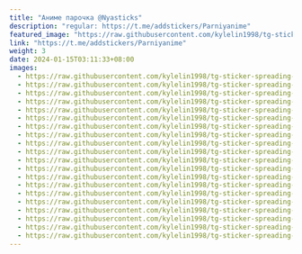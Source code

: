 ```yaml
---
title: "Аниме парочка @Nyasticks"
description: "regular: https://t.me/addstickers/Parniyanime"
featured_image: "https://raw.githubusercontent.com/kylelin1998/tg-sticker-spreading-worldwide-images/main/img/3b1119c8-de24-4e52-b2c1-0b5052adaa8e.jpg"
link: "https://t.me/addstickers/Parniyanime"
weight: 3
date: 2024-01-15T03:11:33+08:00
images:
  - https://raw.githubusercontent.com/kylelin1998/tg-sticker-spreading-worldwide-images/main/img/3b1119c8-de24-4e52-b2c1-0b5052adaa8e.jpg
  - https://raw.githubusercontent.com/kylelin1998/tg-sticker-spreading-worldwide-images/main/img/8185cdaa-439e-45b8-99da-f403f6131b15.jpg
  - https://raw.githubusercontent.com/kylelin1998/tg-sticker-spreading-worldwide-images/main/img/25eef718-efa9-4514-997f-6c838f9e44ca.jpg
  - https://raw.githubusercontent.com/kylelin1998/tg-sticker-spreading-worldwide-images/main/img/3c31ac07-8d78-4b04-ba4d-9ddf3af2241b.jpg
  - https://raw.githubusercontent.com/kylelin1998/tg-sticker-spreading-worldwide-images/main/img/261b2083-d6b2-479f-8fef-7dad0f65d9ad.jpg
  - https://raw.githubusercontent.com/kylelin1998/tg-sticker-spreading-worldwide-images/main/img/143dc5d9-5f8e-4293-85e0-2aa22e5a163a.jpg
  - https://raw.githubusercontent.com/kylelin1998/tg-sticker-spreading-worldwide-images/main/img/18d733aa-a073-4df4-8744-ba747b8a4c62.jpg
  - https://raw.githubusercontent.com/kylelin1998/tg-sticker-spreading-worldwide-images/main/img/b0ce22fe-e630-452e-a9d0-764ad2de1324.jpg
  - https://raw.githubusercontent.com/kylelin1998/tg-sticker-spreading-worldwide-images/main/img/cac97ecc-9d95-42b6-b40d-2a219770f883.jpg
  - https://raw.githubusercontent.com/kylelin1998/tg-sticker-spreading-worldwide-images/main/img/affd66ee-bf4d-46e9-be0f-b18795b342a9.jpg
  - https://raw.githubusercontent.com/kylelin1998/tg-sticker-spreading-worldwide-images/main/img/79a3694c-f1a0-4642-b95c-2c2c441a6e18.jpg
  - https://raw.githubusercontent.com/kylelin1998/tg-sticker-spreading-worldwide-images/main/img/eb37cab7-44ec-4575-b231-0601f5879a74.jpg
  - https://raw.githubusercontent.com/kylelin1998/tg-sticker-spreading-worldwide-images/main/img/6a708c5e-c25b-4ee5-9de6-9ee9df39866c.jpg
  - https://raw.githubusercontent.com/kylelin1998/tg-sticker-spreading-worldwide-images/main/img/e9abc2f5-31a1-448e-9a5d-7532dc5ff8e6.jpg
  - https://raw.githubusercontent.com/kylelin1998/tg-sticker-spreading-worldwide-images/main/img/bebe3ab5-ddce-4ef8-acc3-df4909cbd3c6.jpg
  - https://raw.githubusercontent.com/kylelin1998/tg-sticker-spreading-worldwide-images/main/img/ee5fe5cc-d634-424e-80fe-fd818f67c0e9.jpg
  - https://raw.githubusercontent.com/kylelin1998/tg-sticker-spreading-worldwide-images/main/img/2d54220e-3ed1-47dc-801d-06399eef8c10.jpg
  - https://raw.githubusercontent.com/kylelin1998/tg-sticker-spreading-worldwide-images/main/img/e6761c14-4618-49bd-b52c-acb3d93390fa.jpg
  - https://raw.githubusercontent.com/kylelin1998/tg-sticker-spreading-worldwide-images/main/img/aaa0529e-9d5c-4640-b18e-1668a7f22db5.jpg
  - https://raw.githubusercontent.com/kylelin1998/tg-sticker-spreading-worldwide-images/main/img/41e6431d-bbfd-40ed-a114-ae4b1fa4c566.jpg
---
```

